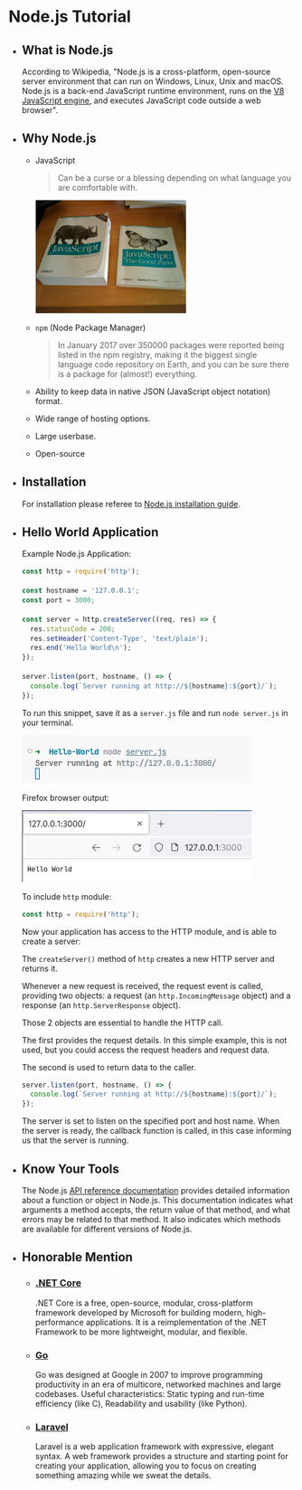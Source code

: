 # Node.js Tutorial

- ## What is Node.js

  According to Wikipedia, "Node.js is a cross-platform, open-source server environment that can run on Windows, Linux, Unix and macOS. Node.js is a back-end JavaScript runtime environment, runs on the [V8 JavaScript engine](https://en.wikipedia.org/wiki/V8_(JavaScript_engine)), and executes JavaScript code outside a web browser".

- ## Why Node.js

  - JavaScript
    > Can be a curse or a blessing depending on what language you are comfortable with.

    <img src="javascript-the-good-parts.jpg" height="200" />

  - `npm` (Node Package Manager)
      > In January 2017 over 350000 packages were reported being listed in the npm registry, making it the biggest single language code repository on Earth, and you can be sure there is a package for (almost!) everything.

  - Ability to keep data in native JSON (JavaScript object notation) format.
      
  - Wide range of hosting options.

  - Large userbase.
      
  - Open-source

- ## Installation

  For installation please referee to [Node.js installation guide](https://nodejs.dev/en/download/package-manager/).

- ## Hello World Application

  Example Node.js Application:

  ```javascript
  const http = require('http');

  const hostname = '127.0.0.1';
  const port = 3000;

  const server = http.createServer((req, res) => {
    res.statusCode = 200;
    res.setHeader('Content-Type', 'text/plain');
    res.end('Hello World\n');
  });

  server.listen(port, hostname, () => {
    console.log(`Server running at http://${hostname}:${port}/`);
  });
  ```

  To run this snippet, save it as a `server.js` file and run `node server.js` in your terminal.

  ![run command](nodejs-server-run.png)

  Firefox browser output:

  ![server output](nodejs-server-output.png)

  To include `http` module:

  ```javascript
  const http = require('http');
  ```

  Now your application has access to the HTTP module, and is able to create a server:

  The `createServer()` method of `http` creates a new HTTP server and returns it.

  Whenever a new request is received, the request event is called, providing two objects: a request (an `http.IncomingMessage` object) and a response (an `http.ServerResponse` object).

  Those 2 objects are essential to handle the HTTP call.

  The first provides the request details. In this simple example, this is not used, but you could access the request headers and request data.

  The second is used to return data to the caller.

  ```javascript
  server.listen(port, hostname, () => {
    console.log(`Server running at http://${hostname}:${port}/`);
  });
  ```

  The server is set to listen on the specified port and host name. When the server is ready, the callback function is called, in this case informing us that the server is running.

- ## Know Your Tools

  The Node.js [API reference documentation](https://nodejs.org/en/docs) provides detailed information about a function or object in Node.js. This documentation indicates what arguments a method accepts, the return value of that method, and what errors may be related to that method. It also indicates which methods are available for different versions of Node.js.

- ## Honorable Mention

  - ### [.NET Core](https://dotnet.microsoft.com/en-us/learn/dotnet/what-is-dotnet)

    .NET Core is a free, open-source, modular, cross-platform framework developed by Microsoft for building modern, high-performance applications. It is a reimplementation of the .NET Framework to be more lightweight, modular, and flexible.

  - ### [Go](https://go.dev/)

    Go was designed at Google in 2007 to improve programming productivity in an era of multicore, networked machines and large codebases. Useful characteristics: Static typing and run-time efficiency (like C), Readability and usability (like Python).

  - ### [Laravel](https://laravel.com/)

    Laravel is a web application framework with expressive, elegant syntax. A web framework provides a structure and starting point for creating your application, allowing you to focus on creating something amazing while we sweat the details.